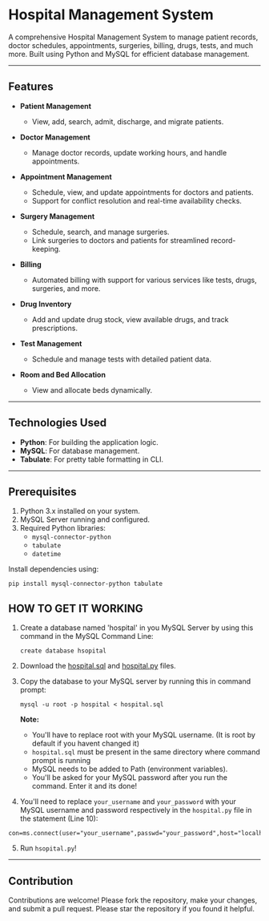 # Hospital Management System

A comprehensive Hospital Management System to manage patient records, doctor schedules, appointments, surgeries, billing, drugs, tests, and much more. Built using Python and MySQL for efficient database management.

---

## Features

- **Patient Management**
  - View, add, search, admit, discharge, and migrate patients.
  
- **Doctor Management**
  - Manage doctor records, update working hours, and handle appointments.

- **Appointment Management**
  - Schedule, view, and update appointments for doctors and patients.
  - Support for conflict resolution and real-time availability checks.

- **Surgery Management**
  - Schedule, search, and manage surgeries.
  - Link surgeries to doctors and patients for streamlined record-keeping.

- **Billing**
  - Automated billing with support for various services like tests, drugs, surgeries, and more.

- **Drug Inventory**
  - Add and update drug stock, view available drugs, and track prescriptions.

- **Test Management**
  - Schedule and manage tests with detailed patient data.

- **Room and Bed Allocation**
  - View and allocate beds dynamically.

---

## Technologies Used

- **Python**: For building the application logic.
- **MySQL**: For database management.
- **Tabulate**: For pretty table formatting in CLI.

---

## Prerequisites

1. Python 3.x installed on your system.
2. MySQL Server running and configured.
3. Required Python libraries:
   - `mysql-connector-python`
   - `tabulate`
   - `datetime`

Install dependencies using:
```
pip install mysql-connector-python tabulate
```

## HOW TO GET IT WORKING
1. Create a database named 'hospital' in you MySQL Server by using this command in the MySQL Command Line:
   ```
   create database hsopital
   ```
2. Download the [hospital.sql](https://github.com/Phoenixfx7/Hospital-Management-System/blob/main/hospital.sql) and [hospital.py](https://github.com/Phoenixfx7/Hospital-Management-System/blob/main/hospital.py) files.

3. Copy the database to your MySQL server by running this in command prompt:
   ```
   mysql -u root -p hospital < hospital.sql
   ```
   **Note:**
   - You'll have to replace root with your MySQL username. (It is root by default if you havent changed it)
   - ```hospital.sql``` must be present in the same directory where command prompt is running
   - MySQL needs to be added to Path (environment variables).
   - You'll be asked for your MySQL password after you run the command. Enter it and its done!



4. You'll need to replace ``` your_username ``` and ``` your_password ``` with your MySQL username and password respectively in the ``` hospital.py ``` file in the statement (Line 10):
```
con=ms.connect(user="your_username",passwd="your_password",host="localhost",database="hospital")
```

5. Run ```hsopital.py```!
---
## Contribution

Contributions are welcome! Please fork the repository, make your changes, and submit a pull request.
Please star the repository if you found it helpful.

